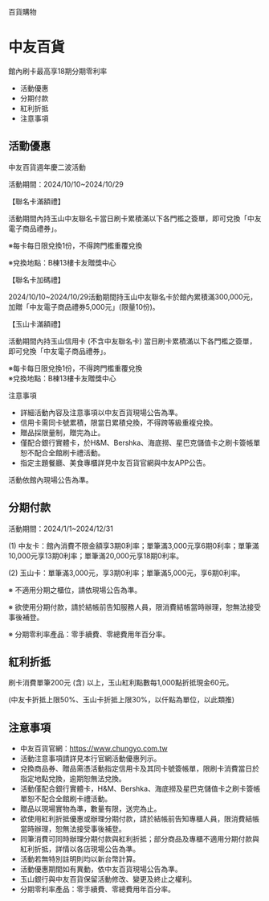 百貨購物

# 中友百貨  

館內刷卡最高享18期分期零利率

  * 活動優惠
  * 分期付款
  * 紅利折抵
  * 注意事項

## 活動優惠

中友百貨週年慶二波活動

活動期間：2024/10/10~2024/10/29

【聯名卡滿額禮】

活動期間內持玉山中友聯名卡當日刷卡累積滿以下各門檻之簽單，即可兌換「中友電子商品禮券」。

※每卡每日限兌換1份，不得跨門檻重覆兌換

※兌換地點：B棟13樓卡友贈獎中心

  

【聯名卡加碼禮】

2024/10/10~2024/10/29活動期間持玉山中友聯名卡於館內累積滿300,000元，加贈「中友電子商品禮券5,000元」(限量10份)。

  

【玉山卡滿額禮】

活動期間內持玉山信用卡 (不含中友聯名卡) 當日刷卡累積滿以下各門檻之簽單，即可兌換「中友電子商品禮券」。

※每卡每日限兌換1份，不得跨門檻重覆兌換  
※兌換地點：B棟13樓卡友贈獎中心

  

注意事項

  * 詳細活動內容及注意事項以中友百貨現場公告為準。
  * 信用卡需同卡號累積，限當日累積兌換，不得跨等級重複兌換。
  * 贈品採限量制，贈完為止。
  * 僅配合銀行實體卡，於H&M、Bershka、海底撈、星巴克儲值卡之刷卡簽帳單恕不配合全館刷卡禮活動。
  * 指定主題餐廳、美食專櫃詳見中友百貨官網與中友APP公告。

活動依館內現場公告為準。

## 分期付款

活動期間：2024/1/1~2024/12/31

(1) 中友卡：館內消費不限金額享3期0利率；單筆滿3,000元享6期0利率；單筆滿10,000元享13期0利率；單筆滿20,000元享18期0利率。

(2) 玉山卡：單筆滿3,000元，享3期0利率；單筆滿5,000元，享6期0利率。

  

※ 不適用分期之櫃位，請依現場公告為準。

※ 欲使用分期付款，請於結帳前告知服務人員，限消費結帳當時辦理，恕無法接受事後補登。

※ 分期零利率產品：零手續費、零總費用年百分率。

## 紅利折抵

刷卡消費單筆200元 (含) 以上，玉山紅利點數每1,000點折抵現金60元。

(中友卡折抵上限50%、玉山卡折抵上限30%，以仟點為單位，以此類推)

## 注意事項

  * 中友百貨官網：https://www.chungyo.com.tw
  * 活動注意事項請詳見本行官網活動優惠列示。
  * 兌換商品券、贈品需憑活動指定信用卡及其同卡號簽帳單，限刷卡消費當日於指定地點兌換，逾期恕無法兌換。
  * 活動僅配合銀行實體卡，H&M、Bershka、海底撈及星巴克儲值卡之刷卡簽帳單恕不配合全館刷卡禮活動。
  * 贈品以現場實物為準，數量有限，送完為止。
  * 欲使用紅利折抵優惠或辦理分期付款，請於結帳前告知專櫃人員，限消費結帳當時辦理，恕無法接受事後補登。
  * 同筆消費可同時辦理分期付款與紅利折抵；部分商品及專櫃不適用分期付款與紅利折抵，詳情以各店現場公告為準。
  * 活動若無特別註明則均以新台幣計算。
  * 活動優惠期間如有異動，依中友百貨現場公告為準。
  * 玉山銀行與中友百貨保留活動修改、變更及終止之權利。
  * 分期零利率產品：零手續費、零總費用年百分率。

